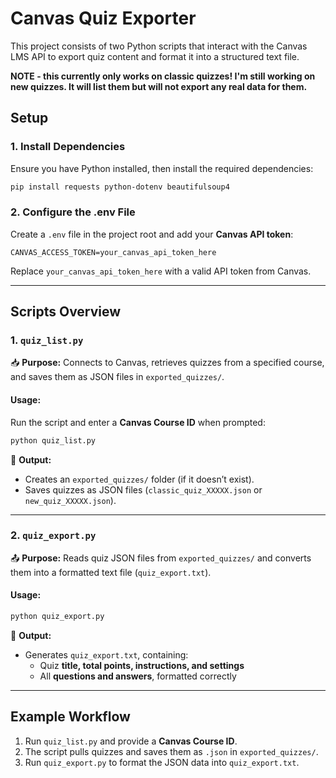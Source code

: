 # Canvas Quiz Exporter

This project consists of two Python scripts that interact with the Canvas LMS API to export quiz content and format it into a structured text file.

**NOTE - this currently only works on classic quizzes! I'm still working on new quizzes. It will list them but will not export any real data for them.**
## **Setup**
### **1. Install Dependencies**
Ensure you have Python installed, then install the required dependencies:
```bash
pip install requests python-dotenv beautifulsoup4
```

### **2. Configure the .env File**
Create a `.env` file in the project root and add your **Canvas API token**:
```
CANVAS_ACCESS_TOKEN=your_canvas_api_token_here
```
Replace `your_canvas_api_token_here` with a valid API token from Canvas.

---

## **Scripts Overview**

### **1. `quiz_list.py`**
📥 **Purpose:** Connects to Canvas, retrieves quizzes from a specified course, and saves them as JSON files in `exported_quizzes/`.

#### **Usage:**
Run the script and enter a **Canvas Course ID** when prompted:
```bash
python quiz_list.py
```
📌 **Output:**
- Creates an `exported_quizzes/` folder (if it doesn’t exist).
- Saves quizzes as JSON files (`classic_quiz_XXXXX.json` or `new_quiz_XXXXX.json`).

---

### **2. `quiz_export.py`**
📤 **Purpose:** Reads quiz JSON files from `exported_quizzes/` and converts them into a formatted text file (`quiz_export.txt`).

#### **Usage:**
```bash
python quiz_export.py
```
📌 **Output:**
- Generates `quiz_export.txt`, containing:
  - Quiz **title, total points, instructions, and settings**
  - All **questions and answers**, formatted correctly

---

## **Example Workflow**
1. Run `quiz_list.py` and provide a **Canvas Course ID**.
2. The script pulls quizzes and saves them as `.json` in `exported_quizzes/`.
3. Run `quiz_export.py` to format the JSON data into `quiz_export.txt`.